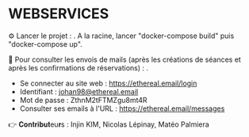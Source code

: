 # WEBSERVICES

⚙️ Lancer le projet : .
A la racine, lancer "docker-compose build" puis "docker-compose up".

📩 Pour consulter les envois de mails (après les créations de séances et après les confirmations de réservations) : .
- Se connecter au site web : https://ethereal.email/login
- Identifiant : johan98@ethereal.email
- Mot de passe : ZthnM2tFTMZgu8mt4R
- Consulter ses emails à l'URL : https://ethereal.email/messages

👉 𝐂𝐨𝐧𝐭𝐫𝐢𝐛𝐮𝐭eu𝐫s : Injin KIM, Nicolas Lépinay, Matéo Palmiera
